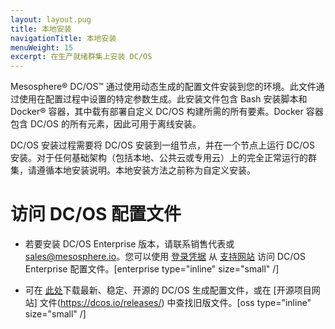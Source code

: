 ```yaml
---
layout: layout.pug
title: 本地安装 
navigationTitle: 本地安装 
menuWeight: 15
excerpt: 在生产就绪群集上安装 DC/OS
---
```


Mesosphere&reg; DC/OS&trade; 通过使用动态生成的配置文件安装到您的环境。此文件通过使用在配置过程中设置的特定参数生成。此安装文件包含 Bash 安装脚本和 Docker&reg; 容器，其中载有部署自定义 DC/OS 构建所需的所有要素。Docker 容器包含 DC/OS 的所有元素，因此可用于离线安装。

DC/OS 安装过程需要将 DC/OS 安装到一组节点，并在一个节点上运行 DC/OS 安装。对于任何基础架构（包括本地、公共云或专用云）上的完全正常运行的群集，请遵循本地安装说明。本地安装方法之前称为自定义安装。

# 访问 DC/OS 配置文件

- 若要安装 DC/OS Enterprise 版本，请联系销售代表或 <sales@mesosphere.io>。您可以使用 [登录凭据](https://support.mesosphere.com/s/downloads) 从 [支持网站](https://support.mesosphere.com/s/login/) 访问 DC/OS Enterprise 配置文件。[enterprise type="inline" size="small" /]

- 可在 [此处](https://downloads.dcos.io/dcos/stable/dcos_generate_config.sh)下载最新、稳定、开源的 DC/OS 生成配置文件，或在 [开源项目网站] 文件(https://dcos.io/releases/) 中查找旧版文件。[oss type="inline" size="small" /]

